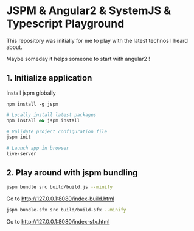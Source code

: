 # JSPM & Angular2 & SystemJS & Typescript Playground 
This repository was initially for me to play with the latest technos I heard about.

Maybe someday it helps someone to start with angular2 !

## 1. Initialize application

Install jspm globally
```
npm install -g jspm
```

```bash
# Locally install latest packages
npm install && jspm install

# Validate project configuration file
jspm init

# Launch app in browser
live-server
``` 

## 2. Play around with jspm bundling

```bash
jspm bundle src build/build.js --minify
```

Go to http://127.0.0.1:8080/index-build.html
```bash
jspm bundle-sfx src build/build-sfx --minify
```

Go to http://127.0.0.1:8080/index-sfx.html
